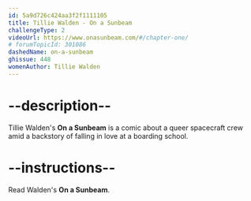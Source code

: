 ```yaml
---
id: 5a9d726c424aa3f2f1111105
title: Tillie Walden - On a Sunbeam
challengeType: 2
videoUrl: https://www.onasunbeam.com/#/chapter-one/
# forumTopicId: 301086
dashedName: on-a-sunbeam
ghissue: 448
womenAuthor: Tillie Walden
---
```


# --description--

Tillie Walden's __On a Sunbeam__ is a comic about a queer spacecraft crew amid a backstory of falling in love at a boarding school.

# --instructions--

Read Walden's __On a Sunbeam__.